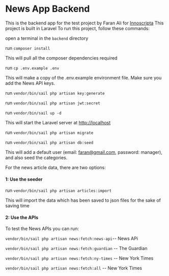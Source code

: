 # News App Backend

This is the backend app for the test project by Faran Ali for [Innoscripta](https://www.innoscripta.com)
This project is built in Laravel
To run this project, follow these commands:

open a terminal in the `backend` directory

run `composer install`

This will pull all the composer dependencies required

run `cp .env.example .env`

This will make a copy of the .env.example environment file. Make sure you add the News API keys.

run `vendor/bin/sail php artisan key:generate`

run `vendor/bin/sail php artisan jwt:secret`

run `vendor/bin/sail up -d`

This will start the Laravel server at [http://localhost](http://localhost)


run `vendor/bin/sail php artisan migrate`

run `vendor/bin/sail php artisan db:seed`


This will add a default user (email: faran@gmail.com, password: manager), and also seed the categories.

For the news article data, there are two options:

#### 1: Use the seeder
run `vendor/bin/sail php artisan articles:import`

This will import the data which has been saved to json files for the sake of saving time
#### 2: Use the APIs

To test the News APIs you can run:

`vendor/bin/sail php artisan news:fetch:news-api`-- News APi

`vendor/bin/sail php artisan news:fetch:guardian` -- The Guardian

`vendor/bin/sail php artisan news:fetch:ny-times` -- New York Times

`vendor/bin/sail php artisan news:fetch:all` -- New York Times


